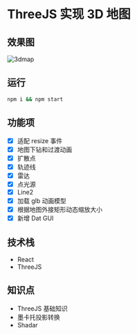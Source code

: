 # ThreeJS 实现 3D 地图

## 效果图

![3dmap](/demo/3dmap.gif)

## 运行

```bash
npm i && npm start
```

## 功能项

- [x] 适配 resize 事件
- [x] 地图下钻和过渡动画
- [x] 扩散点
- [x] 轨迹线
- [x] 雷达
- [x] 点光源
- [x] Line2
- [x] 加载 glb 动画模型
- [x] 根据地图外接矩形动态缩放大小
- [x] 新增 Dat GUI

## 技术栈

- React
- ThreeJS

## 知识点

- ThreeJS 基础知识
- 墨卡托投影转换
- Shadar
